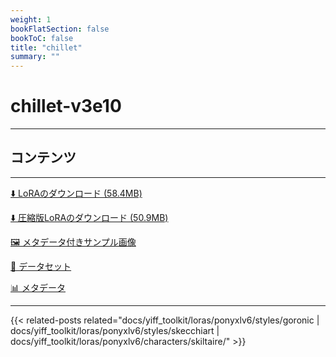 ```yaml
---
weight: 1
bookFlatSection: false
bookToC: false
title: "chillet"
summary: ""
---
```


<!--markdownlint-disable MD025 MD033 -->

# chillet-v3e10

---

## コンテンツ

---

[⬇️ LoRAのダウンロード (58.4MB)](https://huggingface.co/k4d3/yiff_toolkit/resolve/main/ponyxl_loras/chillet-v3e10.safetensors?download=true)

[⬇️ 圧縮版LoRAのダウンロード (50.9MB)](https://huggingface.co/k4d3/yiff_toolkit/resolve/main/ponyxl_loras_shrunk_2/chillet-v3e10_frockpt1_th-3.55.safetensors?download=true)

[🖼️ メタデータ付きサンプル画像](https://huggingface.co/k4d3/yiff_toolkit/tree/main/static/{})

[📐 データセット](https://huggingface.co/datasets/k4d3/furry/tree/main/chillet)

[📊 メタデータ](https://huggingface.co/k4d3/yiff_toolkit/raw/main/ponyxl_loras/chillet-v3e10.json)

---

{{< related-posts related="docs/yiff_toolkit/loras/ponyxlv6/styles/goronic | docs/yiff_toolkit/loras/ponyxlv6/styles/skecchiart | docs/yiff_toolkit/loras/ponyxlv6/characters/skiltaire/" >}}
